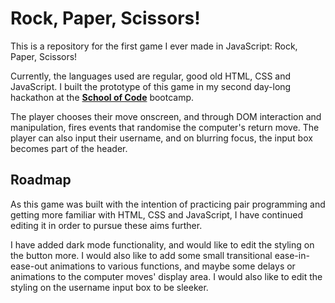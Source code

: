 # **Rock, Paper, Scissors!**

This is a repository for the first game I ever made in JavaScript: Rock, Paper, Scissors!

Currently, the languages used are regular, good old HTML, CSS and JavaScript. I built the prototype of this game in my second day-long hackathon at the **[School of Code](https://www.schoolofcode.co.uk)** bootcamp.

The player chooses their move onscreen, and through DOM interaction and manipulation, fires events that randomise the computer's return move. The player can also input their username, and on blurring focus, the input box becomes part of the header.

## **Roadmap**

As this game was built with the intention of practicing pair programming and getting more familiar with HTML, CSS and JavaScript, I have continued editing it in order to pursue these aims further.

I have added dark mode functionality, and would like to edit the styling on the button more. I would also like to add some small transitional ease-in-ease-out animations to various functions, and maybe some delays or animations to the computer moves' display area. I would also like to edit the styling on the username input box to be sleeker.
